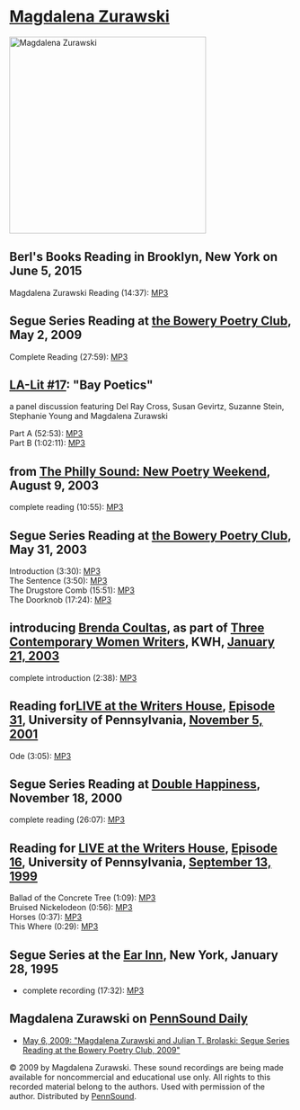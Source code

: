 [Magdalena Zurawski](http://minoramerican.blogspot.com/)
========================================================

<img src="http://1.bp.blogspot.com/_W1Q3mX5W0X0/SK3SB17WFfI/AAAAAAAAABw/uewo-dMylcw/S220/Photo+71.jpg" alt="Magdalena Zurawski" width="350" />

Berl's Books Reading in Brooklyn, New York on June 5, 2015
----------------------------------------------------------

Magdalena Zurawski Reading (14:37): [MP3](https://media.sas.upenn.edu/pennsound/authors/Zurawski/Zurawski--Magdalena_Berls-Books_Brooklyn_6-5-15.mp3)

Segue Series Reading at [the Bowery Poetry Club](Segue-BPC.html), May 2, 2009
-----------------------------------------------------------------------------

Complete Reading (27:59): [MP3](http://media.sas.upenn.edu/pennsound/authors/Zurawski/Zurawski-Magdalena_Segue-BPC_5-02-09.mp3)

[LA-Lit \#17](LA-Lit.html): "Bay Poetics"
-----------------------------------------

a panel discussion featuring Del Ray Cross, Susan Gevirtz, Suzanne Stein,
Stephanie Young and Magdalena Zurawski  
  
Part A (52:53): [MP3](http://media.sas.upenn.edu/pennsound/groups/LA-Lit/Bay-Poetics_LA-Lit-17-Part-A_Betalevel-LA_12-2-06.mp3)  
Part B (1:02:11): [MP3](http://media.sas.upenn.edu/pennsound/groups/LA-Lit/Bay-Poetics_LA-Lit-17-Part-B_Betalevel-LA_12-2-06.mp3)

from [The Philly Sound: New Poetry Weekend](Philly-Sound.html), August 9, 2003
------------------------------------------------------------------------------

complete reading (10:55): [MP3](http://media.sas.upenn.edu/pennsound/groups/Philly-Sound/Jagannathan/Zurawski-Magdalena_02_Philly-Sound_Jagannathan_8-9-03.mp3)

Segue Series Reading at [the Bowery Poetry Club](Segue-BPC.html), May 31, 2003
------------------------------------------------------------------------------

Introduction (3:30): [MP3](http://media.sas.upenn.edu/pennsound/authors/Zurawski/Zurawski-Magdalena_01_Introduction_Segue_NY_5-31-03.mp3)  
The Sentence (3:50): [MP3](http://media.sas.upenn.edu/pennsound/authors/Zurawski/Zurawski-Magdalena_02_The-Sentence_Segue_NY_5-31-03.mp3)  
The Drugstore Comb (15:51): [MP3](http://media.sas.upenn.edu/pennsound/authors/Zurawski/Zurawski-Magdalena_03_The-Drugstore-Comb_Segue_NY_5-31-03.mp3)  
The Doorknob (17:24): [MP3](http://media.sas.upenn.edu/pennsound/authors/Zurawski/Zurawski-Magdalena_04_The-Doorknob_Segue_NY_5-31-03.mp3)

introducing [Brenda Coultas](Coultas.html), as part of [Three Contemporary Women Writers](http://www.writing.upenn.edu/pennsound/x/3-Contmprary-Women-Writers.html), KWH, [January 21, 2003](http://writing.upenn.edu/wh/calendar/0103.html#21)
-----------------------------------------------------------------------------------------------------------------------------------------------------------------------------------------------------------------------------------------------

complete introduction (2:38): [MP3](http://media.sas.upenn.edu/pennsound/groups/3-Contmprary-Womn/Coultas-Brenda_Intro-by-Zurawski_UPenn_1-21-03.mp3)

Reading for[LIVE at the Writers House](http://writing.upenn.edu/wh/involved/series/live/), [Episode 31](http://writing.upenn.edu/wh/involved/series/live/#31), University of Pennsylvania, [November 5, 2001](http://writing.upenn.edu/~wh/calendar/1101.html#5)
----------------------------------------------------------------------------------------------------------------------------------------------------------------------------------------------------------------------------------------------------------------

Ode (3:05): [MP3](http://media.sas.upenn.edu/LiveKWH/2001/LiveThirtyOne/Zurawski-Magdalena_Ode_LiveKWH.mp3)

Segue Series Reading at [Double Happiness](Segue-DH.html), November 18, 2000
----------------------------------------------------------------------------

complete reading (26:07): [MP3](http://media.sas.upenn.edu/pennsound/authors/Zurawski/Zurawski-Magdelana_Complete-Reading_Double-Happiness_New-York_11-18-00.mp3)

Reading for [LIVE at the Writers House](http://writing.upenn.edu/wh/involved/series/live/), [Episode 16](http://writing.upenn.edu/wh/involved/series/live/#16), University of Pennsylvania, [September 13, 1999](http://writing.upenn.edu/~wh/calendar/0999.html#13)
--------------------------------------------------------------------------------------------------------------------------------------------------------------------------------------------------------------------------------------------------------------------

Ballad of the Concrete Tree (1:09): [MP3](http://media.sas.upenn.edu/LiveKWH/1999/LiveSixteen/Zurawski-Magdalena_Ballad-Of-The-Concrete-Tree_LiveKWH.mp3)  
Bruised Nickelodeon (0:56): [MP3](http://media.sas.upenn.edu/LiveKWH/1999/LiveSixteen/Zurawski-Magdalena_Bruised-Nickelodeon_LiveKWH.mp3)  
Horses (0:37): [MP3](http://media.sas.upenn.edu/LiveKWH/1999/LiveSixteen/Zurawski-Magdalena_Horses_LiveKWH.mp3)  
This Where (0:29): [MP3](http://media.sas.upenn.edu/LiveKWH/1999/LiveSixteen/Zurawski-Magdalena_This-Where_LiveKWH.mp3)


Segue Series at the [Ear Inn](Ear-Inn.php), New York, January 28, 1995
----------------------------------------------------------------------

-   complete recording (17:32): [MP3](http://media.sas.upenn.edu/pennsound/authors/Zurawski/Zurawski-Magdalena_Complete-Reading_Ear-Inn_NYC_1-28-95.mp3)

Magdalena Zurawski on [PennSound Daily](http://writing.upenn.edu/pennsound/daily)
---------------------------------------------------------------------------------

-   [May 6, 2009: "Magdalena Zurawski and Julian T. Brolaski: Segue Series Reading at the Bowery Poetry Club, 2009"](http://writing.upenn.edu/pennsound/daily/200905.php#6_11:50)

© 2009 by Magdalena Zurawski. These sound recordings are being made available for noncommercial and
educational use only. All rights to this recorded material belong to the authors. Used with permission of the author.
Distributed by [PennSound](http://writing.upenn.edu/pennsound).

